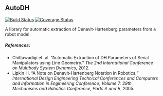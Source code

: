 ## AutoDH

[![Build Status](https://travis-ci.org/EdsterG/AutoDH.svg?branch=master)](https://travis-ci.org/EdsterG/AutoDH)
[![Coverage Status](https://coveralls.io/repos/github/EdsterG/AutoDH/badge.svg?branch=master)](https://coveralls.io/github/EdsterG/AutoDH?branch=master)

A library for automatic extraction of Denavit-Hartenberg parameters from a robot model.

##### References:

- Chittawadigi et. al. “Automatic Extraction of DH Parameters of Serial Manipulators using Line Geometry.” _The 2nd International Conference on Multibody System Dynamics_, 2012.
- Lipkin H. “A Note on Denavit-Hartenberg Notation in Robotics.“ _International Design Engineering Technical Conferences and Computers and Information in Engineering Conference, Volume 7: 29th Mechanisms and Robotics Conference, Parts A and B_, 2005.